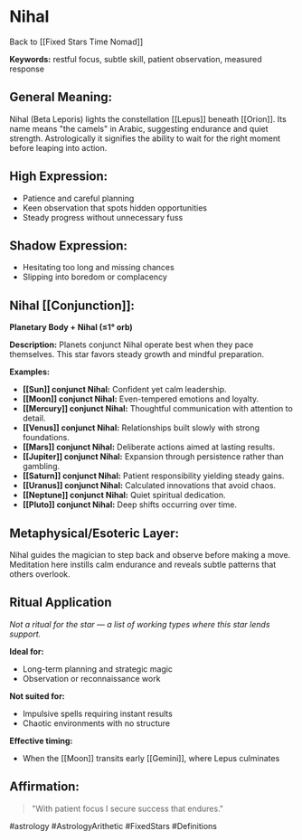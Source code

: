 # Nihal

Back to [[Fixed Stars Time Nomad]]

**Keywords:** restful focus, subtle skill, patient observation, measured response

## General Meaning:
Nihal (Beta Leporis) lights the constellation [[Lepus]] beneath
[[Orion]]. Its name means "the camels" in Arabic, suggesting endurance
and quiet strength. Astrologically it signifies the ability to wait for
the right moment before leaping into action.

## High Expression:
- Patience and careful planning
- Keen observation that spots hidden opportunities
- Steady progress without unnecessary fuss

## Shadow Expression:
- Hesitating too long and missing chances
- Slipping into boredom or complacency

## Nihal [[Conjunction]]:

**Planetary Body + Nihal (≤1° orb)**

**Description:**
Planets conjunct Nihal operate best when they pace themselves. This star
favors steady growth and mindful preparation.

**Examples:**
- **[[Sun]] conjunct Nihal:** Confident yet calm leadership.
- **[[Moon]] conjunct Nihal:** Even-tempered emotions and loyalty.
- **[[Mercury]] conjunct Nihal:** Thoughtful communication with attention to
  detail.
- **[[Venus]] conjunct Nihal:** Relationships built slowly with strong
  foundations.
- **[[Mars]] conjunct Nihal:** Deliberate actions aimed at lasting results.
- **[[Jupiter]] conjunct Nihal:** Expansion through persistence rather than
  gambling.
- **[[Saturn]] conjunct Nihal:** Patient responsibility yielding steady gains.
- **[[Uranus]] conjunct Nihal:** Calculated innovations that avoid chaos.
- **[[Neptune]] conjunct Nihal:** Quiet spiritual dedication.
- **[[Pluto]] conjunct Nihal:** Deep shifts occurring over time.

## Metaphysical/Esoteric Layer:
Nihal guides the magician to step back and observe before making a move.
Meditation here instills calm endurance and reveals subtle patterns that
others overlook.

## Ritual Application
*Not a ritual for the star — a list of working types where this star
lends support.*

**Ideal for:**
- Long-term planning and strategic magic
- Observation or reconnaissance work

**Not suited for:**
- Impulsive spells requiring instant results
- Chaotic environments with no structure

**Effective timing:**
- When the [[Moon]] transits early [[Gemini]], where Lepus culminates

## Affirmation:

> "With patient focus I secure success that endures."

#astrology #AstrologyArithetic #FixedStars #Definitions
